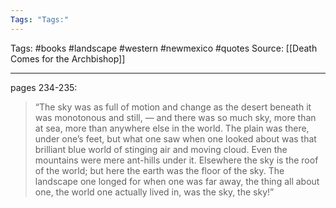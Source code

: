 ```yaml
---
Tags: "Tags:"
---
```

Tags: #books #landscape #western #newmexico #quotes 
Source: [[Death Comes for the Archbishop]]
********************************************************
pages 234-235:

> “The sky was as full of motion and change as the desert beneath it was monotonous and still, — and there was so much sky, more than at sea, more than anywhere else in the world. The plain was there, under one’s feet, but what one saw when one looked about was that brilliant blue world of stinging air and moving cloud. Even the mountains were mere ant-hills under it. Elsewhere the sky is the roof of the world; but here the earth was the floor of the sky. The landscape one longed for when one was far away, the thing all about one, the world one actually lived in, was the sky, the sky!”